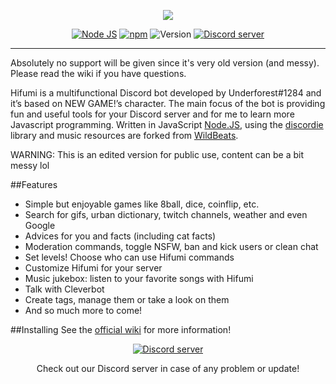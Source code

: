 <p style="text-align:center;">
<a href="http://underforest.github.io/hifumibot"><img src="http://puu.sh/sn7Z9.jpg"></a></p>

<p align="center">
<a href="http://nodejs.org"><img src="https://img.shields.io/badge/Node.js-7.2.1-blue.svg" alt="Node JS"></a>
<a href="http://npmjs.com"><img src="https://img.shields.io/badge/npm-3.10.10-blue.svg" alt="npm"></a>
<a><img src="https://img.shields.io/badge/Version-1.5.2-blue.svg" alt="Version"></a>
<a href="http://discord.gg/FtDbNrd"><img src="https://discordapp.com/api/guilds/227899389744513026/widget.png" alt="Discord server"></a>
</p>

---
Absolutely no support will be given since it's very old version (and messy). Please read the wiki if you have questions.

Hifumi is a multifunctional Discord bot developed by Underforest#1284 and it’s based on NEW GAME!’s character. The main focus of the bot is providing fun and useful tools for your Discord server and for me to learn more Javascript programming. Written in JavaScript [Node.JS](https://nodejs.org), using the [discordie](https://qeled.github.io/discordie) library and music resources are forked from [WildBeats](https://github.com/TheSharks/WildBeats).

WARNING: This is an edited version for public use, content can be a bit messy lol


##Features

- Simple but enjoyable games like 8ball, dice, coinflip, etc.
- Search for gifs, urban dictionary, twitch channels, weather and even Google
- Advices for you and facts (including cat facts)
- Moderation commands, toggle NSFW, ban and kick users or clean chat
- Set levels! Choose who can use Hifumi commands
- Customize Hifumi for your server
- Music jukebox: listen to your favorite songs with Hifumi
- Talk with Cleverbot
- Create tags, manage them or take a look on them
- And so much more to come!

##Installing
See the [official wiki](https://github.com/Underforest/hifumibot/wiki) for more information! 

<p align="center">
  <a href="http://discord.gg/FtDbNrd"><img src="https://discordapp.com/api/guilds/227899389744513026/widget.png?style=banner2" alt="Discord server"></a>
</p>
<p align="center">
Check out our Discord server in case of any problem or update!
</p>
